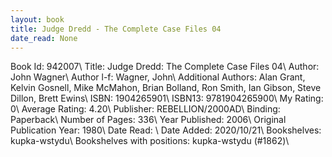 ```yaml
---
layout: book
title: Judge Dredd - The Complete Case Files 04
date_read: None
---
```


Book Id: 942007\ 
Title: Judge Dredd: The Complete Case Files 04\ 
Author: John Wagner\ 
Author l-f: Wagner, John\ 
Additional Authors: Alan Grant, Kelvin Gosnell, Mike McMahon, Brian Bolland, Ron      Smith, Ian   Gibson, Steve Dillon, Brett Ewins\ 
ISBN: 1904265901\ 
ISBN13: 9781904265900\ 
My Rating: 0\ 
Average Rating: 4.20\ 
Publisher: REBELLION/2000AD\ 
Binding: Paperback\ 
Number of Pages: 336\ 
Year Published: 2006\ 
Original Publication Year: 1980\ 
Date Read: \ 
Date Added: 2020/10/21\ 
Bookshelves: kupka-wstydu\ 
Bookshelves with positions: kupka-wstydu (#1862)\ 

